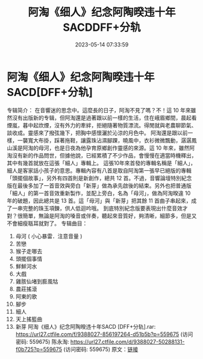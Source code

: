 ﻿---
title: 阿淘《细人》纪念阿陶暌违十年SACDDFF+分轨
date: 2023-05-14 07:33:59
categories: WAV车载音乐、镜像
tags: 华语中文
---
# 阿淘《细人》纪念阿陶暌违十年SACD[DFF+分轨]

专辑简介：
在音響迷的思念中。這麼長的日子，阿淘不見了嗎？不！這 10
年來雖然沒有出版新的专辑，但阿淘還是過著跟以前一樣的生活，住在峨眉鄉間，晨起看煙嵐，暮中起炊煙，沒有外力的牽絆，拒絕隨著物質漂流。得閒就與老農聊節氣、談收成。靈感來了撥弦幾下，把胸中感懷灑於沁涼的月色中。
阿淘還是跟以前一樣，一襲寬大布掛，踩著拖鞋，讓露珠沾濕腳踝，曉風中，衣衫微微飄動，潺潺鳳山溪是阿淘的母河，也是日夜為他孕育原鄉創作靈感的來源。這
10 年來，雖然阿淘沒有新的作品問世，但據他說，已經累積了不少作品，會慢慢在適當時機釋出，其中有幾首就放在這張「細人」專輯上。
這張10年來首發的專輯名稱是「細人」，細人是客家話小孩子的意思。專輯內容有八首是取自阿淘第一張早已絕版的專輯「頭擺個故事」，另外有四首則是新創作，總共
12
首。不過，音響論壇特別紀念版在最後多加了一首音效與旁白「新芽」做為承先啟後的結束。另外也把普通版「細人」的第一首音效重新製作，並配上旁白，名為「母河」，做為阿淘暌違
10 年的破題，因此總共是 13 首。這「母河」與「新芽」把其餘 11 首曲子串起來，成了一串完整的珠玉項鍊，供人低迴吟哦。
到底特別紀念版要表現出什麼音效才對？很簡單，無論是阿淘的嗓音或伴奏，聽起來音質好，夠清晰，細節多，但是又不會細瘦聒耳就對了。
专辑曲目：
1. 母河 ( 小心暴雷．注意音量 )
2. 苦戀
3. 猴子走哪去
4. 頭擺個事情
5. 鮮鮮河水
6. 大戲
7. 雞胲仙堵到膨風牯
8. 農莊搖滾
9. 阿東的歌
10. 腳步
11. 細人
12. 天上搖籃曲
13. 新芽
阿淘《细人》纪念阿陶暌违十年SACD [DFF+分轨].rar: https://url27.ctfile.com/f/9388027-856197264-d51b5b?p=559675
(访问密码: 559675)
陈永淘: https://url27.ctfile.com/d/9388027-50288131-f0b725?p=559675
(访问密码: 559675)
原文：[链接](https://blog.sina.com.cn/s/blog_1647c7e76010311v9.html)